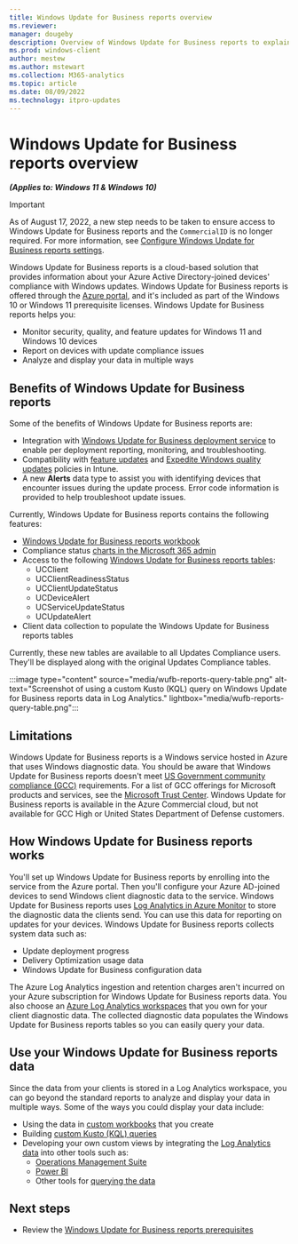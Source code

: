 ```yaml
---
title: Windows Update for Business reports overview
ms.reviewer: 
manager: dougeby
description: Overview of Windows Update for Business reports to explain what it's used for and the cloud services it relies on.
ms.prod: windows-client
author: mestew
ms.author: mstewart
ms.collection: M365-analytics
ms.topic: article
ms.date: 08/09/2022
ms.technology: itpro-updates
---
```


# Windows Update for Business reports overview
<!--37063317, 30141258, 37063041-->
***(Applies to: Windows 11 & Windows 10)***

> [!Important]
> As of August 17, 2022, a new step needs to be taken to ensure access to Windows Update for Business reports and the `CommercialID` is no longer required. For more information, see [Configure Windows Update for Business reports settings](wufb-reports-enable.md#bkmk_admin-center).

Windows Update for Business reports is a cloud-based solution that provides information about your Azure Active Directory-joined devices' compliance with Windows updates. Windows Update for Business reports is offered through the [Azure portal](https://portal.azure.com), and it's included as part of the Windows 10 or Windows 11 prerequisite licenses. Windows Update for Business reports helps you:

- Monitor security, quality, and feature updates for Windows 11 and Windows 10 devices
- Report on devices with update compliance issues
- Analyze and display your data in multiple ways


## Benefits of Windows Update for Business reports

Some of the benefits of Windows Update for Business reports are:

- Integration with [Windows Update for Business deployment service](deployment-service-overview.md) to enable per deployment reporting, monitoring, and troubleshooting.
- Compatibility with [feature updates](/mem/intune/protect/windows-10-feature-updates) and [Expedite Windows quality updates](/mem/intune/protect/windows-10-expedite-updates) policies in Intune.
- A new **Alerts** data type to assist you with identifying devices that encounter issues during the update process. Error code information is provided to help troubleshoot update issues.

Currently, Windows Update for Business reports contains the following features:

- [Windows Update for Business reports workbook](wufb-reports-workbook.md)
- Compliance status [charts in the Microsoft 365 admin](wufb-reports-admin-center.md)
- Access to the following [Windows Update for Business reports tables](wufb-reports-schema.md):
    - UCClient
    - UCClientReadinessStatus
    - UCClientUpdateStatus
    - UCDeviceAlert
    - UCServiceUpdateStatus
    - UCUpdateAlert
- Client data collection to populate the Windows Update for Business reports tables

Currently, these new tables are available to all Updates Compliance users. They'll be displayed along with the original Updates Compliance tables.

:::image type="content" source="media/wufb-reports-query-table.png" alt-text="Screenshot of using a custom Kusto (KQL) query on Windows Update for Business reports data in Log Analytics." lightbox="media/wufb-reports-query-table.png":::

## Limitations

Windows Update for Business reports is a Windows service hosted in Azure that uses Windows diagnostic data. You should be aware that Windows Update for Business reports doesn't meet [US Government community compliance (GCC)](/office365/servicedescriptions/office-365-platform-service-description/office-365-us-government/gcc#us-government-community-compliance) requirements. For a list of GCC offerings for Microsoft products and services, see the [Microsoft Trust Center](/compliance/regulatory/offering-home). Windows Update for Business reports is available in the Azure Commercial cloud, but not available for GCC High or United States Department of Defense customers.


## How Windows Update for Business reports works

You'll set up Windows Update for Business reports by enrolling into the service from the Azure portal. Then you'll configure your Azure AD-joined devices to send Windows client diagnostic data to the service. Windows Update for Business reports uses [Log Analytics in Azure Monitor](/azure/azure-monitor/logs/log-analytics-overview) to store the diagnostic data the clients send. You can use this data for reporting on updates for your devices. Windows Update for Business reports collects system data such as:

- Update deployment progress
- Delivery Optimization usage data
- Windows Update for Business configuration data

The Azure Log Analytics ingestion and retention charges aren't incurred on your Azure subscription for Windows Update for Business reports data. You also choose an [Azure Log Analytics workspaces](/azure/azure-monitor/logs/log-analytics-overview) that you own for your client diagnostic data. The collected diagnostic data populates the Windows Update for Business reports tables so you can easily query your data.

## Use your Windows Update for Business reports data

Since the data from your clients is stored in a Log Analytics workspace, you can go beyond the standard reports to analyze and display your data in multiple ways. Some of the ways you could display your data include:

- Using the data in [custom workbooks](/azure/azure-monitor/visualize/workbooks-overview) that you create
- Building [custom Kusto (KQL) queries](/azure/azure-monitor/logs/log-query-overview)
- Developing your own custom views by integrating the [Log Analytics data](/azure/azure-monitor/visualize/tutorial-logs-dashboards) into other tools such as:
   - [Operations Management Suite](/azure/azure-monitor/agents/om-agents)
   - [Power BI](/azure/azure-monitor/logs/log-powerbi)
   - Other tools for [querying the data](/azure/azure-monitor/logs/log-query-overview)



## Next steps

- Review the [Windows Update for Business reports prerequisites](wufb-reports-prerequisites.md)
